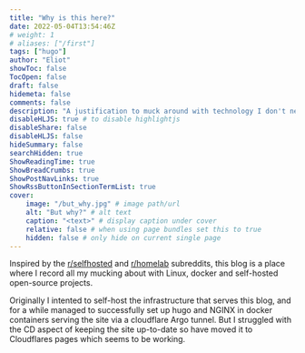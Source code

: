 ```yaml
---
title: "Why is this here?"
date: 2022-05-04T13:54:46Z
# weight: 1
# aliases: ["/first"]
tags: ["hugo"]
author: "Eliot"
showToc: false
TocOpen: false
draft: false
hidemeta: false
comments: false
description: "A justification to muck around with technology I don't need."
disableHLJS: true # to disable highlightjs
disableShare: false
disableHLJS: false
hideSummary: false
searchHidden: true
ShowReadingTime: true
ShowBreadCrumbs: true
ShowPostNavLinks: true
ShowRssButtonInSectionTermList: true
cover:
    image: "/but_why.jpg" # image path/url
    alt: "But why?" # alt text
    caption: "<text>" # display caption under cover
    relative: false # when using page bundles set this to true
    hidden: false # only hide on current single page
---
```

Inspired by the [r/selfhosted](https://www.reddit.com/r/selfhosted/) and [r/homelab](https://www.reddit.com/r/homelab/) subreddits, this blog is a place where I record all my mucking about with Linux, docker and self-hosted open-source projects.
    
Originally I intented to self-host the infrastructure that serves this blog, and for a while managed to successfully set up hugo and NGINX in docker containers serving the site via a cloudflare Argo tunnel.  But I struggled with the CD aspect of keeping the site up-to-date so have moved it to Cloudflares pages which seems to be working.




